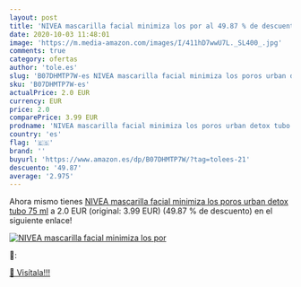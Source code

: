 ```yaml
---
layout: post
title: 'NIVEA mascarilla facial minimiza los por al 49.87 % de descuento'
date: 2020-10-03 11:48:01
image: 'https://m.media-amazon.com/images/I/411hD7wwU7L._SL400_.jpg'
comments: true
category: ofertas
author: 'tole.es'
slug: 'B07DHMTP7W-es NIVEA mascarilla facial minimiza los poros urban detox...'
sku: 'B07DHMTP7W-es'
actualPrice: 2.0 EUR
currency: EUR
price: 2.0
comparePrice: 3.99 EUR
prodname: 'NIVEA mascarilla facial minimiza los poros urban detox tubo 75 ml'
country: 'es'
flag: '🇪🇸'
brand: ''
buyurl: 'https://www.amazon.es/dp/B07DHMTP7W/?tag=tolees-21'
descuento: '49.87'
average: '2.975'
---
```


Ahora mismo tienes [NIVEA mascarilla facial minimiza los poros urban detox tubo 75 ml](https://www.amazon.es/dp/B07DHMTP7W/?tag=tolees-21) a 2.0 EUR (original: 3.99 EUR) (49.87 %  de descuento) en el siguiente enlace!

[![NIVEA mascarilla facial minimiza los por](https://m.media-amazon.com/images/I/411hD7wwU7L._SL400_.jpg)](https://www.amazon.es/dp/B07DHMTP7W/?tag=tolees-21)

🔎:


[🛒 Visítala!!!](https://www.amazon.es/dp/B07DHMTP7W/?tag=tolees-21)
